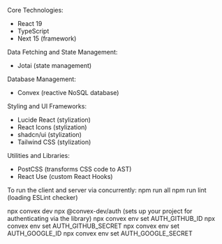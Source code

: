 Core Technologies:
- React 19
- TypeScript
- Next 15 (framework)

Data Fetching and State Management:
- Jotai (state management)

Database Management:
- Convex (reactive NoSQL database)

Styling and UI Frameworks:
- Lucide React (stylization)
- React Icons (stylization)
- shadcn/ui (stylization)
- Tailwind CSS (stylization)

Utilities and Libraries:
- PostCSS (transforms CSS code to AST)
- React Use (custom React Hooks)


To run the client and server via concurrently:
npm run all
npm run lint (loading ESLint checker)

npx convex dev
npx @convex-dev/auth (sets up your project for authenticating via the library)
npx convex env set AUTH_GITHUB_ID <yourGithubClientId>
npx convex env set AUTH_GITHUB_SECRET <yourGithubSecret>
npx convex env set AUTH_GOOGLE_ID <yourGoogleClientId>
npx convex env set AUTH_GOOGLE_SECRET <yourGoogleSecret>